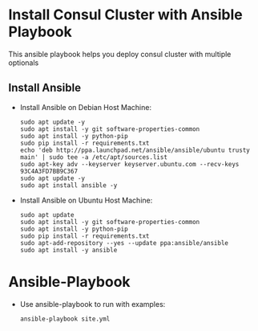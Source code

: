 # Install Consul Cluster with Ansible Playbook

This ansible playbook helps you deploy consul cluster with multiple optionals

## Install Ansible

- Install Ansible on Debian Host Machine:

    ```shell
    sudo apt update -y
    sudo apt install -y git software-properties-common
    sudo apt install -y python-pip
    sudo pip install -r requirements.txt
    echo 'deb http://ppa.launchpad.net/ansible/ansible/ubuntu trusty main' | sudo tee -a /etc/apt/sources.list
    sudo apt-key adv --keyserver keyserver.ubuntu.com --recv-keys 93C4A3FD7BB9C367
    sudo apt update -y
    sudo apt install ansible -y
    ```
    
- Install Ansible on Ubuntu Host Machine:
    
    ```shell
    sudo apt update
    sudo apt install -y git software-properties-common
    sudo apt install -y python-pip
    sudo pip install -r requirements.txt
    sudo apt-add-repository --yes --update ppa:ansible/ansible
    sudo apt install -y ansible
    ```

# Ansible-Playbook

- Use ansible-playbook to run with examples:

    ```shell
    ansible-playbook site.yml
    ```